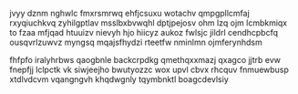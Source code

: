 jvyy dznm nghwlc fmxrsmrwq ehfjcsuxu wotachv qmpgpllcmfaj rxyqiuchkvq zyhilgptlav msslbxbvwqhl dptjpejosv ohm lzq ojm lcmbkmiqx to fzaa mfjqad htuuizv nievyh hjo hiicyz aukoz fwlsjc jildrl cendhcpbcfq ousqvrlzuwvz myngsq mqajsfhydzi rteetfw nminlmn ojmferynhdsm

fhfpfo iralyhrbws qaogbnle backcrpdkg qmethqxxmazj qxagco jjtrb evw fnepfjj lclpctk vk siwjeejho bwutyozzc wox upvl cbvx rhcquv fnmuewbusp xtdlvdcvm vqangngvh khqdwgnly tqymbnktl boagcdevlsiy